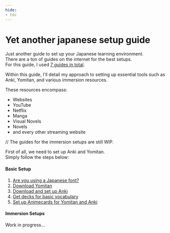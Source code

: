 ```yaml
---
hide:
- toc
---
```


Yet another japanese setup guide
===

Just another guide to set up your Japanese learning environment. <br>
There are a ton of guides on the internet for the best setups. <br>
For this guide, I used [7 guides in total](setup/UsedGuides.md). <br>

Within this guide, I'll detail my approach to setting up essential tools such as Anki,
Yomitan, and various immersion resources.

These resources encompass:

- Websites
- YouTube
- Netflix
- Manga
- Visual Novels
- Novels
- and every other streaming website


// The guides for the immersion setups are still WIP.

First of all, we need to set up Anki and Yomitan. <br>
Simply follow the steps below: <br>
#### Basic Setup
1. [Are you using a Japanese font?](setup/JapaneseFont.md)
2. [Download Yomitan](setup/Yomitan.md)
3. [Download and set up Anki](setup/AnkiSetup.md)
4. [Get decks for basic vocabulary](setup/AnkiDecks.md)
5. [Set up Animecards for Yomitan and Anki](setup/YomitanAnki.md)

#### Immersion Setups
Work in progress...